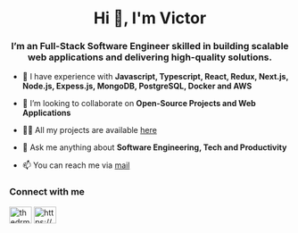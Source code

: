 <h1 align="center">Hi 👋, I'm Victor</h1>
<h3 align="center">I’m an Full-Stack Software Engineer skilled in building scalable web applications and delivering high-quality solutions.</h3>

- 🌱 I have experience with **Javascript, Typescript, React, Redux, Next.js, Node.js, Expess.js, MongoDB, PostgreSQL, Docker and AWS**

- 👯 I’m looking to collaborate on **Open-Source Projects and Web Applications**

- 👨‍💻 All my projects are available [here](https://martinsflow.webflow.io/)

- 💬 Ask me anything about **Software Engineering, Tech and Productivity**

- 📫 You can reach me via [mail](mailto:martinsvictor287@gmail.com)

<h3 align="left">Connect with me</h3>
<p align="left">
<a href="https://twitter.com/thedrmartins" target="blank"><img align="center" src="https://raw.githubusercontent.com/rahuldkjain/github-profile-readme-generator/master/src/images/icons/Social/twitter.svg" alt="thedrmartins" height="30" width="40" /></a>
<a href="https://www.linkedin.com/in/victormartinsfemi/" target="_blank"><img align="center" src="https://raw.githubusercontent.com/rahuldkjain/github-profile-readme-generator/master/src/images/icons/Social/linked-in-alt.svg" alt="https://www.linkedin.com/in/victormartinsfemi/" height="30" width="40" /></a>
</p>
